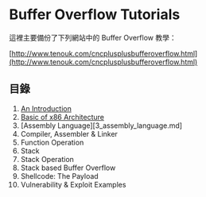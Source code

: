 # Buffer Overflow Tutorials

這裡主要備份了下列網站中的 Buffer Overflow 教學：

[http://www.tenouk.com/cncplusplusbufferoverflow.html](http://www.tenouk.com/cncplusplusbufferoverflow.html)

## 目錄

1. [An Introduction](1_an_introduction.md)
2. [Basic of x86 Architecture](2_basic_of_x86.md)
3. [Assembly Language][3_assembly_language.md]
4. Compiler, Assembler & Linker
5. Function Operation
6. Stack
7. Stack Operation
8. Stack based Buffer Overflow
9. Shellcode: The Payload
10. Vulnerability & Exploit Examples
